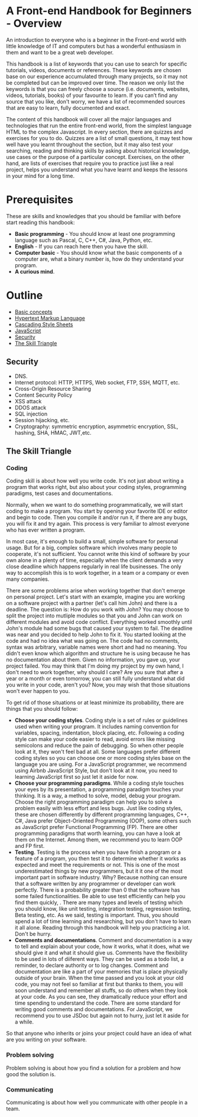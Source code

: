# A Front-end Handbook for Beginners - Overview
An introduction to everyone who is a beginner in the Front-end world with little knowledge of IT and computers but has a wonderful enthusiasm in them and want to be a great web developer.

This handbook is a list of keywords that you can use to search for specific tutorials, videos, documents or references. These keywords are chosen base on our experience accumulated through many projects, so it may not be completed but can be improved over time. The reason we only list the keywords is that you can freely choose a source (i.e. documents, websites, videos, tutorials, books) of your favourite to learn. If you can’t find any source that you like, don't worry, we have a list of recommended sources that are easy to learn, fully documented and exact.

The content of this handbook will cover all the major languages and technologies that run the entire front-end world, from the simplest language HTML to the complex Javascript. In every section, there are quizzes and exercises for you to do. Quizzes are a list of small questions, it may test how well have you learnt throughout the section, but it may also test your searching, reading and thinking skills by asking about historical knowledge, use cases or the purpose of a particular concept. Exercises, on the other hand, are lists of exercises that require you to practice just like a real project, helps you understand what you have learnt and keeps the lessons in your mind for a long time.

# Prerequisites
These are skills and knowledges that you should be familiar with before start reading this handbook:
- **Basic programming** - You should know at least one programming language such as Pascal, C, C++, C#, Java, Python, etc.
- **English** - If you can reach here then you have the skill.
- **Computer basic** - You should know what the basic components of a computer are, what a binary number is, how do they understand your program.
- **A curious mind**.

# Outline
* [Basic concepts](Part-2)
* [Hypertext Markup Language](Part-3)
* [Cascading Style Sheets](Part-4)
* [JavaScript](Part-5)
* [Security](#security)
* [The Skill Triangle](#the-skill-triangle)


## Security
- DNS.
- Internet protocol: HTTP, HTTPS, Web socket, FTP, SSH, MQTT, etc.
- Cross-Origin Resource Sharing
- Content Security Policy
- XSS attack
- DDOS attack
- SQL injection
- Session hijacking, etc.
- Cryptography: symmetric encryption, asymmetric encryption, SSL, hashing, SHA, HMAC, JWT,etc.


## The Skill Triangle
### Coding
Coding skill is about how well you write code. It's not just about writing a program that works right, but also about your coding styles, programming paradigms, test cases and documentations.

Normally, when we want to do something programmatically, we will start coding to make a program. You start by opening your favorite IDE or editor and begin to code. Then you compile it and/or run it, if there are any bugs, you will fix it and try again. This process is very familiar to almost everyone who has ever written a program.

In most case, it's enough to build a small, simple software for personal usage. But for a big, complex software which involves many people to cooperate, it's not sufficient. You cannot write this kind of software by your own alone in a plenty of time, especially when the client demands a very close deadline which happens regularly in real life businesses. The only way to accomplish this is to work together, in a team or a company or even many companies.

There are some problems arise when working together that don't emerge on personal project. Let's start with an example, imagine you are working on a software project with a partner (let's call him John) and there is a deadline. The question is: How do you work with John? You may choose to split the project into mutliple modules so that you and John can work on different modules and avoid code conflict. Everything worked smoothly until John's module had some bugs that caused your system to fail. The deadline was near and you decided to help John to fix it. You started looking at the code and had no idea what was going on. The code had no comments, syntax was arbitrary, variable names were short and had no meaning. You didn't even know which algorithm and structure he is using because he has no documentation about them. Given no information, you gave up, your project failed. You may think that I'm doing my project by my own hand, I don't need to work together, why should I care? Are you sure that after a year or a month or even tomorrow, you can still fully understand what did you write in your code, aren't you? Now, you may wish that those situations won't ever happen to you.

To get rid of those situations or at least minimize its probability, there are things that you should follow:
- **Choose your coding styles**. Coding style is a set of rules or guidelines used when writing your program. It includes naming convention for variables, spacing, indentation, block placing, etc. Following a coding style can make your code easier to read, avoid errors like missing semicolons and reduce the pain of debugging. So when other people look at it, they won't feel bad at all. Some languages prefer different coding styles so you can choose one or more coding styles base on the language you are using. For a JavaScript programmer, we recommend using Airbnb JavaScript Style, but don't look at it now, you need to learning JavaScript first so just let it aside for now.
- **Choose your programming paradigms**. While a coding style touches your eyes by its presentation, a programming paradigm touches your thinking. It is a way, a method to solve, model, debug your program. Choose the right programming paradigm can help you to solve a problem easily with less effort and less bugs. Just like coding styles, these are chosen differently by different programming languages, C++, C#, Java prefer Object-Oriented Programming (OOP), some others such as JavaScript prefer Functional Programming (FP). There are other programming paradigms that worth learning, you can have a look at them on the Internet. Among them, we recommend you to learn OOP and FP first.
- **Testing**. Testing is the process when you have finish a program or a feature of a program, you then test it to determine whether it works as expected and meet the requirements or not. This is one of the most underestimated things by new programmers, but it it one of the most important part in software industry. Why? Because nothing can ensure that a software written by any programmer or developer can work perfectly. There is a probability greater than 0 that the software has some failed functionalities. Be able to use test efficiently can help you find them quickly, . There are many types and levels of testing which you should know, like unit testing, integration testing, regression testing, Beta testing, etc. As we said, testing is important. Thus, you should spend a lot of time learning and researching, but you don't have to learn it all alone. Reading through this handbook will help you practicing a lot. Don't be hurry.
- **Comments and documentations**. Comment and documentation is a way to tell and explain about your code, how it works, what it does, what we should give it and what it should give us. Comments have the flexibility to be used in lots of diiferent ways. They can be used as a todo list, a reminder, to declare authority or to log changes. Comment and documentation are like a part of your memories that is place physically outside of your brain. When the time passed and you look at your old code, you may not feel so familiar at first but thanks to them, you will soon understand and remember all stuffs, so do others when they look at your code. As you can see, they dramatically reduce your effort and time spending to understand the code. There are some standard for writing good comments and documentations. For JavaScript, we recommend you to use JSDoc but again not to hurry, just let it aside for a while.

So that anyone who inherits or joins your project could have an idea of what are you writing on your software.

### Problem solving
Problem solving is about how you find a solution for a problem and how good the solution is.

### Communicating
Communicating is about how well you communicate with other people in a team.